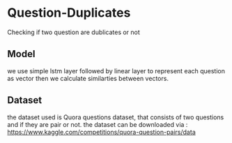 # Question-Duplicates
Checking if two question are dublicates or not


## Model
we use simple lstm layer followed by linear layer to represent each question as vector
then we calculate similarties between vectors.


## Dataset
the dataset used is Quora questions dataset, that consists of two questions and if they are pair or not. 
the dataset can be downloaded via : https://www.kaggle.com/competitions/quora-question-pairs/data
